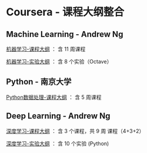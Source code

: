 # Coursera - 课程大纲整合 

## Machine Learning - Andrew Ng
[机器学习-课程大纲](https://github.com/IACJ/Coursera-Outlines/blob/master/Machine%20Learning%20-%20Andrew%20Ng/Course_Outline.md) ： 含 11 周课程

[机器学习-实验大纲](https://github.com/IACJ/Coursera-Outlines/blob/master/Machine%20Learning%20-%20Andrew%20Ng/Exp_Outline.md) ： 含 8 个实验（Octave）

## Python - 南京大学

[Python数据处理-课程大纲](https://github.com/IACJ/Coursera-Outlines/blob/master/Python%20-%20%E5%8D%97%E4%BA%AC%E5%A4%A7%E5%AD%A6/Course_Outline.md) ： 含 5 周课程

## Deep Learning - Andrew Ng

[深度学习-课程大纲](https://github.com/IACJ/Coursera-Outlines/blob/master/Deep%20Learning%20-%20Andrew%20Ng/Course-outline.md) ： 含 3 个课程，共 9 周 课程（4+3+2）

[深度学习-实验大纲](https://github.com/IACJ/Coursera-Outlines/blob/master/Deep%20Learning%20-%20Andrew%20Ng/Exp_Outline.md) ： 含 10 个实验 (Python)